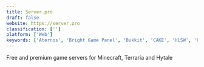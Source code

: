 ```yaml
---
title: Server.pro
draft: false 
website: https://server.pro
classification: ['']
platform: ['Web']
keywords: ['Aternos', 'Bright Game Panel', 'Bukkit', 'CAKE', 'HLSW', 'LocalXpose', 'Minecraft Server on Microsoft Azure', 'Mineserver', 'Multicraft', 'Open Game Panel', 'Pterodactyl', 'Spigot', 'Sponge', 'TCAdmin']
---
```

Free and premium game servers for Minecraft, Terraria and Hytale